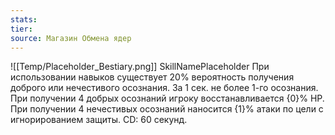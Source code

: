 ```yaml
---
stats: 
tier: 
source: Магазин Обмена ядер
---
```

![[Temp/Placeholder_Bestiary.png]]
SkillNamePlaceholder
При использовании навыков существует 20% вероятность получения доброго или нечестивого осознания. За 1 сек. не более 1-го осознания. При получении 4 добрых осознаний игроку восстанавливается {0}% HP. При получении 4 нечестивых осознаний наносится {1}% атаки по цели с игнорированием защиты. CD: 60 секунд.
